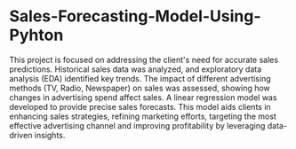 # Sales-Forecasting-Model-Using-Pyhton
This project is focused on addressing the client's need for accurate sales predictions. Historical sales data was analyzed, and exploratory data analysis (EDA) identified key trends. The impact of different advertising methods (TV, Radio, Newspaper) on sales was assessed, showing how changes in advertising spend affect sales. A linear regression model was developed to provide precise sales forecasts. This model aids clients in enhancing sales strategies, refining marketing efforts, targeting the most effective advertising channel and improving profitability by leveraging data-driven insights.
